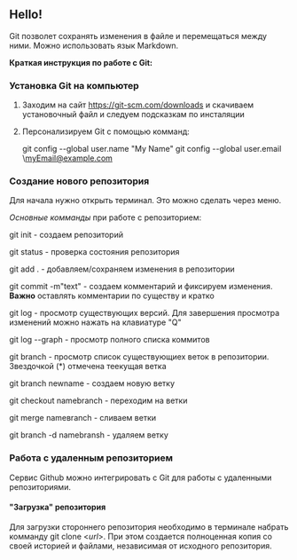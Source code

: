 ## Hello!

Git  позволет сохранять изменения в файле и перемещаться между ними. Можно использовать язык Markdown. 

**Краткая инструкция по работе с Git:**

### Установка Git на компьютер

1. Заходим на сайт https://git-scm.com/downloads и скачиваем установочный файл и следуем подсказкам по инсталяции

2. Персонализируем Git  с помощью комманд:

    git config --global user.name "My Name"
    git config --global user.email \myEmail@example.com

### Создание нового репозитория

Для начала нужно открыть терминал. Это можно сделать через меню.

_Основные комманды_ при работе с репозиторием:

git init - создаем репозиторий

git status - проверка состояния репозитория

git add . - добавляем/сохраняем изменения в репозитории 

git commit -m"text" - создаем комментарий и фиксируем изменения. **Важно** оставлять комментарии по существу и кратко 

git log - просмотр существующих версий. Для завершения просмотра изменений можно нажать на клавиатуре "Q"

git log --graph - просмотр полного списка коммитов

git branch - просмотр список существующиех веток в репозитории. Звездочкой (*) отмечена теекущая ветка 

git branch newname - создаем новую ветку

git checkout namebranch - переходим на ветки

git merge nameвranch - сливаем ветки

git branch -d namebransh - удаляем ветку

### Работа с удаленным репозиторием

Сервис Github можно интегрировать с Git для работы с удаленными репозиториями.

#### "Загрузка" репозитория

Для загрузки стороннего репозитория необходимо в терминале набрать комманду git clone <_url_>. При этом создается полноценная копия со своей историей и файлами, независимая от исходного репозитория.


